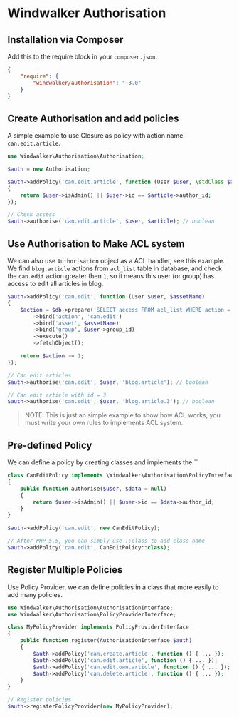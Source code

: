 # Windwalker Authorisation

## Installation via Composer

Add this to the require block in your `composer.json`.

``` json
{
    "require": {
        "windwalker/authorisation": "~3.0"
    }
}
```

## Create Authorisation and add policies

A simple example to use Closure as policy with action name `can.edit.article`.

``` php
use Windwalker\Authorisation\Authorisation;

$auth = new Authorisation;

$auth->addPolicy('can.edit.article', function (User $user, \stdClass $article)
{
    return $user->isAdmin() || $user->id == $article->author_id;
});

// Check access
$auth->authorise('can.edit.article', $user, $article); // boolean
```

## Use Authorisation to Make ACL system

We can also use `Authorisation` object as a ACL handler, see this example. We find `blog.article` actions from `acl_list`
table in database, and check the `can.edit` action greater then `1`, so it means this user (or group) has access
to edit all articles in blog.

``` php
$auth->addPolicy('can.edit', function (User $user, $assetName)
{
    $action = $db->prepare('SELECT access FROM acl_list WHERE action = :action AND asset = :asset AND group = :group')
        ->bind('action', 'can.edit')
        ->bind('asset', $assetName)
        ->bind('group', $user->group_id)
        ->execute()
        ->fetchObject();

    return $action >= 1;
});

// Can edit articles
$auth->authorise('can.edit', $user, 'blog.article'); // boolean

// Can edit article with id = 3
$auth->authorise('can.edit', $user, 'blog.article.3'); // boolean
```

> NOTE: This is just an simple example to show how ACL works, you must write your own rules to implements ACL system.

## Pre-defined Policy

We can define a policy by creating classes and implements the ``

``` php
class CanEditPolicy implements \Windwalker\Authorisation\PolicyInterface
{
	public function authorise($user, $data = null)
	{
		return $user->isAdmin() || $user->id == $data->author_id;
	}
}

$auth->addPolicy('can.edit', new CanEditPolicy);

// After PHP 5.5, you can simply use ::class to add class name
$auth->addPolicy('can.edit', CanEditPolicy::class);
```

## Register Multiple Policies

Use Policy Provider, we can define policies in a class that more easily to add many policies.

``` php
use Windwalker\Authorisation\AuthorisationInterface;
use Windwalker\Authorisation\PolicyProviderInterface;

class MyPolicyProvider implements PolicyProviderInterface
{
	public function register(AuthorisationInterface $auth)
	{
		$auth->addPolicy('can.create.article', function () { ... });
		$auth->addPolicy('can.edit.article', function () { ... });
		$auth->addPolicy('can.edit.own.article', function () { ... });
		$auth->addPolicy('can.delete.article', function () { ... });
	}
}

// Register policies
$auth->registerPolicyProvider(new MyPolicyProvider);
```
